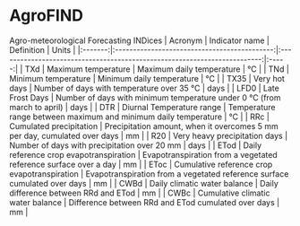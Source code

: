 # AgroFIND
Agro-meteorological Forecasting INDices
| Acronym |                Indicator name                |                                 Definition                                | Units |
|:-------:|:--------------------------------------------:|:-------------------------------------------------------------------------:|:-----:|
|   TXd   |              Maximum temperature             |                         Maximum daily temperature                         |   °C  |
|   TNd   |              Minimum temperature             |                         Minimum daily temperature                         |   °C  |
|   TX35  |                 Very hot days                |                 Number of days with temperature over 35 °C                |  days |
|   LFD0  |                Late Frost Days               |  Number of days with minimum temperature under 0 °C (from march to april) |  days |
|   DTR   |           Diurnal Temperature range          |      Temperature range between maximum and minimum daily temperature      |   °C  |
|   RRc   |            Cumulated precipitation           | Precipitation amount, when it overcomes 5 mm per day, cumulated over days |   mm  |
|   R20   |         Very heavy precipitation days        |                Number of days with precipitation over 20 mm               |  days |
|   ETod  |    Daily reference crop evapotranspiration   |      Evapotranspiration from a vegetated reference surface over a day     |   mm  |
|   EToc  | Cumulative reference crop evapotranspiration | Evapotranspiration from a vegetated reference surface cumulated over days |   mm  |
|   CWBd  |         Daily climatic water balance         |                   Daily difference between RRd and ETod                   |   mm  |
|   CWBc  |       Cumulative climatic water balance      |            Difference between RRd and ETod cumulated over days            |   mm  |